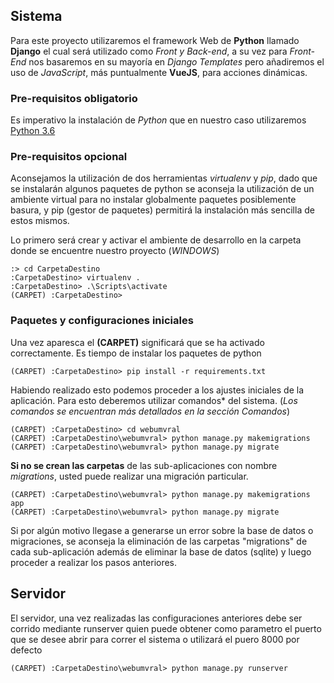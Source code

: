 ## Sistema

Para este proyecto utilizaremos el framework Web de **Python** llamado **Django** el cual será utilizado como *Front y Back-end*, a su vez para *Front-End* nos basaremos en su mayoría en *Django Templates* pero añadiremos el uso de *JavaScript*, más puntualmente **VueJS**, para acciones dinámicas.

### Pre-requisitos obligatorio

Es imperativo la instalación de *Python* que en nuestro caso utilizaremos [Python 3.6](https://www.python.org/downloads/)

### Pre-requisitos opcional

Aconsejamos la utilización de dos herramientas *virtualenv* y *pip*, dado que se instalarán algunos paquetes de python se aconseja la utilización de un ambiente virtual para no instalar globalmente paquetes posiblemente basura, y pip (gestor de paquetes) permitirá la instalación más sencilla de estos mismos.

Lo primero será crear y activar el ambiente de desarrollo en la carpeta donde se encuentre nuestro proyecto (*WINDOWS*)

```
:> cd CarpetaDestino
:CarpetaDestino> virtualenv .
:CarpetaDestino> .\Scripts\activate
(CARPET) :CarpetaDestino>
```
### Paquetes y configuraciones iniciales

Una vez aparesca el **(CARPET)** significará que se ha activado correctamente. Es tiempo de instalar los paquetes de python

```
(CARPET) :CarpetaDestino> pip install -r requirements.txt
```
Habiendo realizado esto podemos proceder a los ajustes iniciales de la aplicación. Para esto deberemos utilizar comandos* del sistema. (*Los comandos se encuentran más detallados en la sección Comandos*)

```
(CARPET) :CarpetaDestino> cd webumvral
(CARPET) :CarpetaDestino\webumvral> python manage.py makemigrations
(CARPET) :CarpetaDestino\webumvral> python manage.py migrate
```

**Si no se crean las carpetas** de las sub-aplicaciones con nombre *migrations*, usted puede realizar una migración particular.

```
(CARPET) :CarpetaDestino\webumvral> python manage.py makemigrations app
(CARPET) :CarpetaDestino\webumvral> python manage.py migrate
```

Si por algún motivo llegase a generarse un error sobre la base de datos o migraciones, se aconseja la eliminación de las carpetas "migrations" de cada sub-aplicación además de eliminar la base de datos (sqlite) y luego proceder a realizar los pasos anteriores.


## Servidor

El servidor, una vez realizadas las configuraciones anteriores debe ser corrido mediante runserver quien puede obtener como parametro el puerto que se desee abrir para correr el sistema o utilizará el puero 8000 por defecto
```
(CARPET) :CarpetaDestino\webumvral> python manage.py runserver
```
